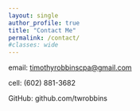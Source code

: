 ```yaml
---
layout: single
author_profile: true
title: "Contact Me"
permalink: /contact/
#classes: wide
---
```




email: timothyrobbinscpa@gmail.com

cell: (602) 881-3682

GitHub: github.com/twrobbins

